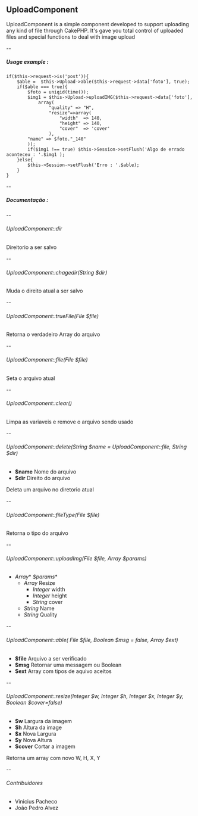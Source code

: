##  UploadComponent
UploadComponent is a simple component developed to support uploading any kind of file through CakePHP. It's gave you total control of uploaded files and special functions to deal with image upload

--

##### Usage example :

    if($this->request->is('post')){
        $able =  $this->Upload->able($this->request->data['foto'], true);	
        if($able === true){
            $foto = uniqid(time());
            $img1 = $this->Upload->uploadIMG($this->request->data['foto'],
                array(
         		    "quality" => "H",
         		    "resize"=>array(
         			    "width"  => 140,
         			    "height" => 140,
         			    "cover"  => 'cover'
         		    ),
            "name" => $foto."_140"
         	));
            if($img1 !== true) $this->Session->setFlush('Algo de errado aconteceu : '.$img1 );
        }else{
            $this->Session->setFlush('Erro : '.$able);
        }
    }
    




--

##### Documentação :

--

###### *UploadComponent*::dir

Direitorio a ser salvo

--


###### *UploadComponent*::chagedir(*String* $dir)
 
Muda o direito atual a ser salvo

--

###### *UploadComponent*::trueFile(*File* $file)

Retorna o verdadeiro Array do arquivo

--

###### *UploadComponent*::file(*File* $file)

Seta o arquivo atual

--

###### *UploadComponent*::clear()

Limpa as variaveis e remove o arquivo sendo usado

--

###### *UploadComponent*::delete(*String* $name = *UploadComponent*::file, *String* $dir)

  - **$name** Nome do arquivo
  - **$dir** Direito do arquivo

Deleta um arquivo no diretorio atual

--

###### *UploadComponent*::fileType(*File* $file)

Retorna o tipo do arquivo

--

###### *UploadComponent*::uploadImg(*File* $file, *Array* $params)
 - *Array** *$params**
    * *Array* Resize
        * *Integer* width
        * *Integer* height
        * *String* cover
    * *String* Name
    * *String* Quality
    
--

###### *UploadComponent*::able( *File* $file, *Boolean* $msg = false, *Array* $ext)
 - **$file** Arquivo a ser verificado
 - **$msg**  Retornar uma messagem ou Boolean
 - **$ext**  Array com tipos de aquivo aceitos

--

###### *UploadComponent*::resize(*Integer* $w, *Integer* $h, *Integer* $x, *Integer* $y, *Boolean* $cover=false)
 - **$w** Largura da imagem
 - **$h** Altura da image
 - **$x** Nova Largura
 - **$y** Nova Altura
 - **$cover** Cortar a imagem

Retorna um array com novo W, H, X, Y

--

###### Contribuidores

  - Vinicius Pacheco
  - João Pedro Alvez
